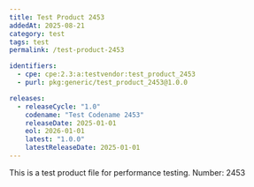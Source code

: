 ```yaml
---
title: Test Product 2453
addedAt: 2025-08-21
category: test
tags: test
permalink: /test-product-2453

identifiers:
  - cpe: cpe:2.3:a:testvendor:test_product_2453
  - purl: pkg:generic/test_product_2453@1.0.0

releases:
  - releaseCycle: "1.0"
    codename: "Test Codename 2453"
    releaseDate: 2025-01-01
    eol: 2026-01-01
    latest: "1.0.0"
    latestReleaseDate: 2025-01-01
---
```


This is a test product file for performance testing. Number: 2453

